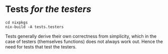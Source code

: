 # Tests _for the testers_

    cd nixpkgs
    nix-build -A tests.testers

Tests generally derive their own correctness from simplicity, which in the
case of testers (themselves functions) does not always work out.
Hence the need for tests that test the testers.


